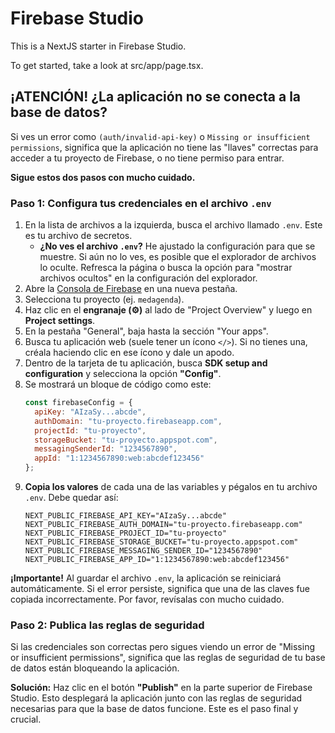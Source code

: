 # Firebase Studio

This is a NextJS starter in Firebase Studio.

To get started, take a look at src/app/page.tsx.

## ¡ATENCIÓN! ¿La aplicación no se conecta a la base de datos?

Si ves un error como `(auth/invalid-api-key)` o `Missing or insufficient permissions`, significa que la aplicación no tiene las "llaves" correctas para acceder a tu proyecto de Firebase, o no tiene permiso para entrar.

**Sigue estos dos pasos con mucho cuidado.**

### Paso 1: Configura tus credenciales en el archivo `.env`

1.  En la lista de archivos a la izquierda, busca el archivo llamado `.env`. Este es tu archivo de secretos.
    *   **¿No ves el archivo `.env`?** He ajustado la configuración para que se muestre. Si aún no lo ves, es posible que el explorador de archivos lo oculte. Refresca la página o busca la opción para "mostrar archivos ocultos" en la configuración del explorador.
2.  Abre la [Consola de Firebase](https://console.firebase.google.com/) en una nueva pestaña.
3.  Selecciona tu proyecto (ej. `medagenda`).
4.  Haz clic en el **engranaje (⚙️)** al lado de "Project Overview" y luego en **Project settings**.
5.  En la pestaña "General", baja hasta la sección "Your apps".
6.  Busca tu aplicación web (suele tener un ícono `</>`). Si no tienes una, créala haciendo clic en ese ícono y dale un apodo.
7.  Dentro de la tarjeta de tu aplicación, busca **SDK setup and configuration** y selecciona la opción **"Config"**.
8.  Se mostrará un bloque de código como este:
    ```javascript
    const firebaseConfig = {
      apiKey: "AIzaSy...abcde",
      authDomain: "tu-proyecto.firebaseapp.com",
      projectId: "tu-proyecto",
      storageBucket: "tu-proyecto.appspot.com",
      messagingSenderId: "1234567890",
      appId: "1:1234567890:web:abcdef123456"
    };
    ```
9.  **Copia los valores** de cada una de las variables y pégalos en tu archivo `.env`. Debe quedar así:
    ```
    NEXT_PUBLIC_FIREBASE_API_KEY="AIzaSy...abcde"
    NEXT_PUBLIC_FIREBASE_AUTH_DOMAIN="tu-proyecto.firebaseapp.com"
    NEXT_PUBLIC_FIREBASE_PROJECT_ID="tu-proyecto"
    NEXT_PUBLIC_FIREBASE_STORAGE_BUCKET="tu-proyecto.appspot.com"
    NEXT_PUBLIC_FIREBASE_MESSAGING_SENDER_ID="1234567890"
    NEXT_PUBLIC_FIREBASE_APP_ID="1:1234567890:web:abcdef123456"
    ```

**¡Importante!** Al guardar el archivo `.env`, la aplicación se reiniciará automáticamente. Si el error persiste, significa que una de las claves fue copiada incorrectamente. Por favor, revísalas con mucho cuidado.

### Paso 2: Publica las reglas de seguridad

Si las credenciales son correctas pero sigues viendo un error de "Missing or insufficient permissions", significa que las reglas de seguridad de tu base de datos están bloqueando la aplicación.

**Solución:** Haz clic en el botón **"Publish"** en la parte superior de Firebase Studio. Esto desplegará la aplicación junto con las reglas de seguridad necesarias para que la base de datos funcione. Este es el paso final y crucial.
